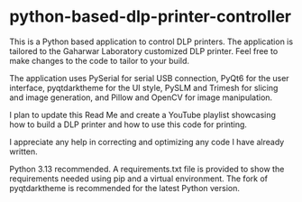 # python-based-dlp-printer-controller

This is a Python based application to control DLP printers. The application is tailored to the Gaharwar Laboratory customized DLP printer. Feel free to make changes to the code to tailor to your build.

The application uses PySerial for serial USB connection, PyQt6 for the user interface, pyqtdarktheme for the UI style, PySLM and Trimesh for slicing and image generation, and Pillow and OpenCV for image manipulation.

I plan to update this Read Me and create a YouTube playlist showcasing how to build a DLP printer and how to use this code for printing.

I appreciate any help in correcting and optimizing any code I have already written.

Python 3.13 recommended. A requirements.txt file is provided to show the requirements needed using pip and a virtual environment. The fork of pyqtdarktheme is recommended for the latest Python version.

